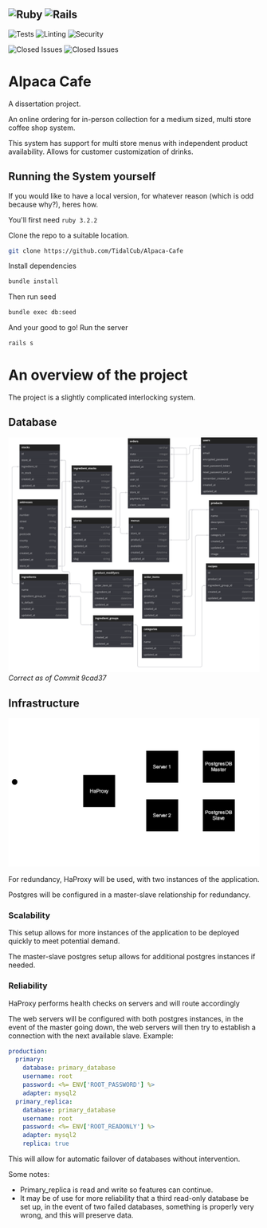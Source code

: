 ![Ruby](https://img.shields.io/badge/Ruby-3.2.2-red?style=flat-square&color=cc0001) ![Rails](https://img.shields.io/badge/Rails-8.0-red?style=flat-square&color=cc0001)
---
![Tests](https://img.shields.io/github/actions/workflow/status/TidalCub/Alpaca-Cafe/rubyonrails.yml?branch=main&label=Tests&style=flat-square) ![Linting](https://img.shields.io/github/actions/workflow/status/TidalCub/Alpaca-Cafe/linting.yml?branch=main&label=Linting&style=flat-square) ![Security](https://img.shields.io/github/actions/workflow/status/TidalCub/Alpaca-Cafe/rubyonrails.yml?branch=main&label=Security%20Audit&style=flat-square)

![Closed Issues](https://img.shields.io/github/issues-search/TidalCub/Alpaca-Cafe?query=is%3Aopen&style=flat-square&label=Open%20Issues&color=dfb317) ![Closed Issues](https://img.shields.io/github/issues-search/TidalCub/Alpaca-Cafe?query=is%3Aclosed&style=flat-square&label=Closed%20Issues&color=44cc11)


# Alpaca Cafe
A dissertation project.

An online ordering for in-person collection for a medium sized, multi store coffee shop system.

This system has support for multi store menus with independent product availability. Allows for customer customization of drinks.

## Running the System yourself

If you would like to have a local version, for whatever reason (which is odd because why?), heres how.

You'll first need `ruby 3.2.2`

Clone the repo to a suitable location.

```bash
git clone https://github.com/TidalCub/Alpaca-Cafe
```

Install dependencies

```bash
bundle install
```

Then run seed

```bash
bundle exec db:seed
```

And your good to go! Run the server
```bash
rails s
```

# An overview of the project

The project is a slightly complicated interlocking system.

## Database

![Database](non-app-related/diagrams/database.svg)
_Correct as of Commit 9cad37_

## Infrastructure

![Infrastructure](non-app-related/diagrams/Infrastructure.svg)

For redundancy, HaProxy will be used, with two instances of the application.

Postgres will be configured in a master-slave relationship for redundancy.

### Scalability
This setup allows for more instances of the application to be deployed quickly to meet potential demand. 

The master-slave postgres setup allows for additional postgres instances if needed.

### Reliability
HaProxy performs health checks on servers and will route accordingly 

The web servers will be configured with both postgres instances, in the event of the master going down, the web servers will then try to establish a connection with the next available slave. Example:

```yaml
production:
  primary:
    database: primary_database
    username: root
    password: <%= ENV['ROOT_PASSWORD'] %>
    adapter: mysql2
  primary_replica:
    database: primary_database
    username: root
    password: <%= ENV['ROOT_READONLY'] %>
    adapter: mysql2
    replica: true
```

This will allow for automatic failover of databases without intervention.

Some notes:
- Primary_replica is read and write so features can continue.
- It may be of use for more reliability that a third read-only database be set up, in the event of two failed databases, something is properly very wrong, and this will preserve data. 